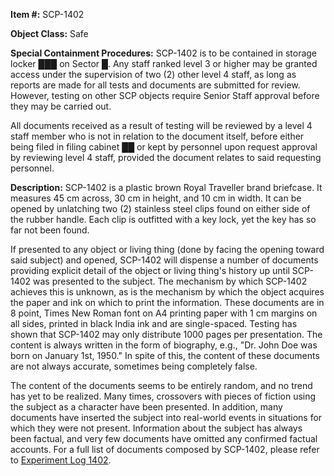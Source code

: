 **Item #:** SCP-1402

**Object Class:** Safe

**Special Containment Procedures:** SCP-1402 is to be contained in storage locker ███ on Sector █. Any staff ranked level 3 or higher may be granted access under the supervision of two (2) other level 4 staff, as long as reports are made for all tests and documents are submitted for review. However, testing on other SCP objects require Senior Staff approval before they may be carried out.

All documents received as a result of testing will be reviewed by a level 4 staff member who is not in relation to the document itself, before either being filed in filing cabinet ██ or kept by personnel upon request approval by reviewing level 4 staff, provided the document relates to said requesting personnel.

**Description:** SCP-1402 is a plastic brown Royal Traveller brand briefcase. It measures 45 cm across, 30 cm in height, and 10 cm in width. It can be opened by unlatching two (2) stainless steel clips found on either side of the rubber handle. Each clip is outfitted with a key lock, yet the key has so far not been found.

If presented to any object or living thing (done by facing the opening toward said subject) and opened, SCP-1402 will dispense a number of documents providing explicit detail of the object or living thing's history up until SCP-1402 was presented to the subject. The mechanism by which SCP-1402 achieves this is unknown, as is the mechanism by which the object acquires the paper and ink on which to print the information. These documents are in 8 point, Times New Roman font on A4 printing paper with 1 cm margins on all sides, printed in black India ink and are single-spaced. Testing has shown that SCP-1402 may only distribute 1000 pages per presentation. The content is always written in the form of biography, e.g., "Dr. John Doe was born on January 1st, 1950." In spite of this, the content of these documents are not always accurate, sometimes being completely false.

The content of the documents seems to be entirely random, and no trend has yet to be realized. Many times, crossovers with pieces of fiction using the subject as a character have been presented. In addition, many documents have inserted the subject into real-world events in situations for which they were not present. Information about the subject has always been factual, and very few documents have omitted any confirmed factual accounts. For a full list of documents composed by SCP-1402, please refer to [Experiment Log 1402](/experiment-log-1402).